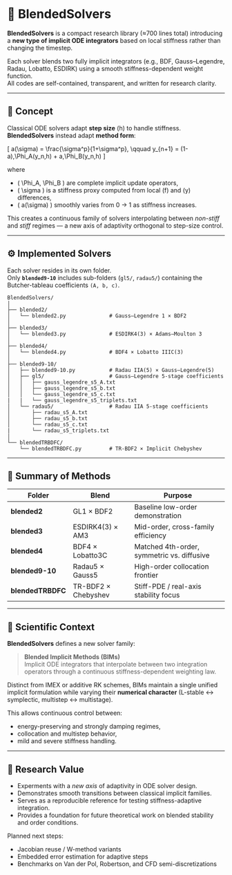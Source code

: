 # 🧮 BlendedSolvers

**BlendedSolvers** is a compact research library (≈700 lines total) introducing a **new type of implicit ODE integrators** based on local stiffness rather than changing the timestep.

Each solver blends two fully implicit integrators (e.g., BDF, Gauss–Legendre, Radau, Lobatto, ESDIRK) using a smooth stiffness-dependent weight function.  
All codes are self-contained, transparent, and written for research clarity.

---

## 🌟 Concept

Classical ODE solvers adapt **step size** \(h\) to handle stiffness.  
**BlendedSolvers** instead adapt **method form**:

\[
a(\sigma) = \frac{\sigma^p}{1+\sigma^p}, \qquad
y_{n+1} = (1-a)\,\Phi_A(y_n,h) + a\,\Phi_B(y_n,h)
\]

where  
- \( \Phi_A, \Phi_B \) are complete implicit update operators,  
- \( \sigma \) is a stiffness proxy computed from local \(f\) and \(y\) differences,  
- \( a(\sigma) \) smoothly varies from 0 → 1 as stiffness increases.

This creates a continuous family of solvers interpolating between *non-stiff* and *stiff* regimes — a new axis of adaptivity orthogonal to step-size control.

---

## ⚙️ Implemented Solvers

Each solver resides in its own folder.  
Only **`blended9-10`** includes sub-folders (`gl5/`, `radau5/`) containing the Butcher-tableau coefficients `(A, b, c)`.

```
BlendedSolvers/
│
├── blended2/
│   └── blended2.py              # Gauss–Legendre 1 × BDF2
│
├── blended3/
│   └── blended3.py              # ESDIRK4(3) × Adams–Moulton 3
│
├── blended4/
│   └── blended4.py              # BDF4 × Lobatto IIIC(3)
│
├── blended9-10/
│   ├── blended9-10.py           # Radau IIA(5) × Gauss–Legendre(5)
│   ├── gl5/                     # Gauss–Legendre 5-stage coefficients
│   │   ├── gauss_legendre_s5_A.txt
│   │   ├── gauss_legendre_s5_b.txt
│   │   └── gauss_legendre_s5_c.txt
|   |   └── gauss_legendre_s5_triplets.txt
│   └── radau5/                  # Radau IIA 5-stage coefficients
│       ├── radau_s5_A.txt
│       ├── radau_s5_b.txt
│       └── radau_s5_c.txt
|       └── radau_s5_triplets.txt
│
└── blendedTRBDFC/
    └── blendedTRBDFC.py         # TR-BDF2 × Implicit Chebyshev
```

---

## 🧩 Summary of Methods

| Folder | Blend | Purpose |
|---------|--------|----------|
| **blended2** | GL1 × BDF2 | Baseline low-order demonstration |
| **blended3** | ESDIRK4(3) × AM3 | Mid-order, cross-family efficiency |
| **blended4** | BDF4 × Lobatto3C | Matched 4th-order, symmetric vs. diffusive |
| **blended9-10** | Radau5 × Gauss5 | High-order collocation frontier |
| **blendedTRBDFC** | TR-BDF2 × Chebyshev | Stiff-PDE / real-axis stability focus |

---

## 🧠 Scientific Context

**BlendedSolvers** defines a new solver family:

> **Blended Implicit Methods (BIMs)**  
> Implicit ODE integrators that interpolate between two integration operators through a continuous stiffness-dependent weighting law.

Distinct from IMEX or additive RK schemes, BIMs maintain a single unified implicit formulation while varying their **numerical character** (L-stable ↔ symplectic, multistep ↔ multistage).

This allows continuous control between:
- energy-preserving and strongly damping regimes,  
- collocation and multistep behavior,  
- mild and severe stiffness handling.

---

## 🔬 Research Value

- Experments with a *new axis* of adaptivity in ODE solver design.  
- Demonstrates smooth transitions between classical implicit families.  
- Serves as a reproducible reference for testing stiffness-adaptive integration.  
- Provides a foundation for future theoretical work on blended stability and order conditions.

Planned next steps:
- Jacobian reuse / W-method variants  
- Embedded error estimation for adaptive steps  
- Benchmarks on Van der Pol, Robertson, and CFD semi-discretizations  
